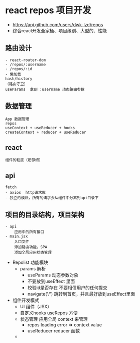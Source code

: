 # react repos 项目开发
- https://api.github.com/users/dwk-lzd/repos
- 综合react开发全家桶、项目级别、大型的、性能

## 路由设计
    - react-router-dom
    - /repos/:username
    - /repos/:id
    - 懒加载
    hash/history
    （路由守卫）
    useParams  拿到 :username 动态路由参数
## 数据管理
    App 数据管理
    repos 
    useContext + useReducer + hooks
    createContext + reducer + useReducer
## react
    组件的粒度（足够细）
## api 
    fetch
    - axios  http请求库
    - 独立的模块，所有的请求会从组件中分离到api目录下

## 项目的目录结构，项目架构
    - api
        应用中的所有接口
    - main.jsx
        入口文件
        添加路由功能，SPA
        添加全局应用状态管理

- Repolist 功能模块
    - params 解析
        - useParams 动态参数对象
        - 不要放到useEffect 里面
        - 校验id是否存在
            不要相信用户的任何提交
        - navigate('/') 跳转到首页，并且最好放到useEffect里面
- 组件开发模式
    - UI 组件（JSX）
    - 自定义hooks useRepos 方便
    - 状态管理 应用全局 context 来管理
        - repos loading error => context value
        - useReducer    reducer 函数
    - 